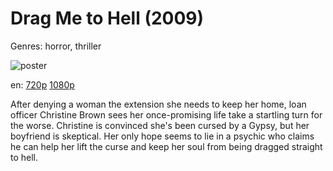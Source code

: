 # Drag Me to Hell (2009)

Genres: horror, thriller

![poster](http://image.tmdb.org/t/p/w500/4trULrbj4AoPLKSiIoQUTm2tPAG.jpg)

en:
  [720p](magnet:?xt=urn:btih:B728E0EEE5C44E1AFD2440D48C52859DC8357BE1&tr=udp://glotorrents.pw:6969/announce&tr=udp://tracker.opentrackr.org:1337/announce&tr=udp://torrent.gresille.org:80/announce&tr=udp://tracker.openbittorrent.com:80&tr=udp://tracker.coppersurfer.tk:6969&tr=udp://tracker.leechers-paradise.org:6969&tr=udp://p4p.arenabg.ch:1337&tr=udp://tracker.internetwarriors.net:1337)
  [1080p](magnet:?xt=urn:btih:63C475E5D21B15933C714B42C08E5AD4831B4E58&tr=udp://glotorrents.pw:6969/announce&tr=udp://tracker.opentrackr.org:1337/announce&tr=udp://torrent.gresille.org:80/announce&tr=udp://tracker.openbittorrent.com:80&tr=udp://tracker.coppersurfer.tk:6969&tr=udp://tracker.leechers-paradise.org:6969&tr=udp://p4p.arenabg.ch:1337&tr=udp://tracker.internetwarriors.net:1337)
  


After denying a woman the extension she needs to keep her home, loan officer Christine Brown sees her once-promising life take a startling turn for the worse. Christine is convinced she's been cursed by a Gypsy, but her boyfriend is skeptical. Her only hope seems to lie in a psychic who claims he can help her lift the curse and keep her soul from being dragged straight to hell.